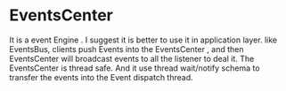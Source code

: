 # EventsCenter
 It is a event Engine . I suggest it is better to  use it in application layer.  like EventsBus,  clients push  Events into the EventsCenter , and then EventsCenter will broadcast  events to all the listener to deal it.  The EventsCenter is thread safe. And it use thread wait/notify schema to transfer the events into the Event dispatch  thread.
